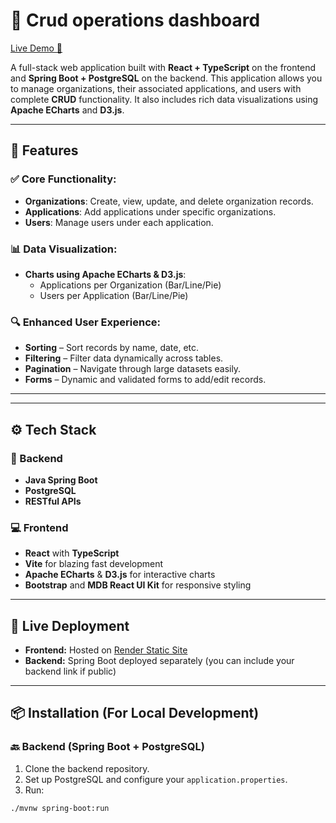 # 🏢 Crud operations dashboard

[Live Demo 🚀](https://crud-frontend-1-rvb7.onrender.com/)

A full-stack web application built with **React + TypeScript** on the frontend and **Spring Boot + PostgreSQL** on the backend. This application allows you to manage organizations, their associated applications, and users with complete **CRUD** functionality. It also includes rich data visualizations using **Apache ECharts** and **D3.js**.

---

## 📌 Features

### ✅ Core Functionality:
- **Organizations**: Create, view, update, and delete organization records.
- **Applications**: Add applications under specific organizations.
- **Users**: Manage users under each application.

### 📊 Data Visualization:
- **Charts using Apache ECharts & D3.js**:
  - Applications per Organization (Bar/Line/Pie)
  - Users per Application (Bar/Line/Pie)

### 🔍 Enhanced User Experience:
- **Sorting** – Sort records by name, date, etc.
- **Filtering** – Filter data dynamically across tables.
- **Pagination** – Navigate through large datasets easily.
- **Forms** – Dynamic and validated forms to add/edit records.

---

---

## ⚙️ Tech Stack

### 🔧 Backend
- **Java Spring Boot**
- **PostgreSQL**
- **RESTful APIs**

### 💻 Frontend
- **React** with **TypeScript**
- **Vite** for blazing fast development
- **Apache ECharts** & **D3.js** for interactive charts
- **Bootstrap** and **MDB React UI Kit** for responsive styling

---

## 🚀 Live Deployment

- **Frontend:** Hosted on [Render Static Site](https://crud-frontend-1-rvb7.onrender.com/)
- **Backend:** Spring Boot deployed separately (you can include your backend link if public)

---

## 📦 Installation (For Local Development)

### 🔙 Backend (Spring Boot + PostgreSQL)

1. Clone the backend repository.
2. Set up PostgreSQL and configure your `application.properties`.
3. Run:
```bash
./mvnw spring-boot:run

